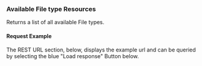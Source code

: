 ### Available File type Resources
Returns a list of all available File types.
#### Request Example
The REST URL section, below, displays the example url and can be queried by selecting the blue "Load response" Button below.
